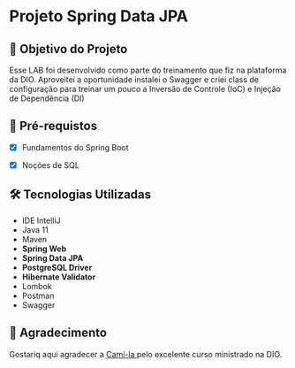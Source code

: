<h1>Projeto Spring Data JPA </h1>

<h2>🎯 Objetivo do Projeto</h2>
<p>Esse LAB foi desenvolvido como parte do treinamento que fiz na plataforma da DIO. Aproveitei a oportunidade instalei o Swagger e criei class de configuração para treinar um pouco a Inversão de Controle (IoC) e Injeção de Dependência (DI)</p>

<h2>
🛑 Pré-requistos
</h2>

- [x] Fundamentos do Spring Boot

- [x] Noções de SQL



<h2>🛠 Tecnologias Utilizadas</h2>

<ul>
    <li>IDE IntelliJ</li>
    <li>Java 11</li>
    <li>Maven</li>
    <li><strong>Spring Web</strong></li>
    <li><strong>Spring Data JPA</strong></li>
    <li><strong>PostgreSQL Driver</strong></li>
    <li><strong>Hibernate Validator</strong></li>
    <li>Lombok</li>
    <li>Postman</li>
    <li>Swagger</li>
</ul>



<h2> 🤝 Agradecimento </h2>
Gostariq aqui agradecer a <a href="https://github.com/cami-la/">Cami-la </a> pelo excelente curso ministrado na DIO.



